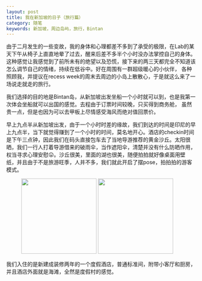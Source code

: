 ```yaml
---
layout: post
title: 我在新加坡的日子（旅行篇）
category: 随笔
keywords: 新加坡，周边岛屿，旅行，Bintan
---
```


由于二月发生的一些变故，我的身体和心理都差不多到了承受的极限，在Lab的某天下午从椅子上直直地晕了过去，醒来后差不多半个小时没办法掌控自己的身体。
这种感觉让我感觉到了前所未有的绝望以及恐慌，接下来的两三天都完全不知道该怎么调节自己的情绪，持续在低谷中。好在周围有一群超级暖心的小伙伴，
各种照顾我，并提议在recess week的周末去周边的小岛上散散心，于是就这么来了一场说走就走的旅行。

我们选择的目的地是Bintan岛，从新加坡出发坐船一个小时就可以到，也是我第一次体会坐船就可以出国的感觉。去程由于订票时间较晚，只买得到商务舱，
虽然贵一点，但是也因为可以去甲板上尽情感受海风而绝对值回票价。

早上九点半从新加坡出发，由于一个小时时差的缘故，我们到达的时间是印尼的早上九点半，当下就觉得赚到了一个小时的时间，莫名地开心。酒店的checkin时间
是下午三点钟，因此我们在码头直接包车去了当地导游推荐的黄金沙丘。太阳很晒，我们一行人打着导游借来的破雨伞，当作遮阳伞，清楚并没有什么防晒作用，
权当寻求心理安慰😛。沙丘很美，里面的湖也很美，随便拍拍就好像桌面用壁纸，并且由于不是旅游旺季，人并不多，我们就此开启了摆pose，拍拍拍的游客模式。

<figure class="half">
    <img src="https://github.com/Zoeyxiao/Zoeyxiao.github.io/raw/master/image/DSC01357-02.jpeg" width="200"/>
    <img src="https://github.com/Zoeyxiao/Zoeyxiao.github.io/raw/master/image/IMG_20190223_110701.jpg" width="200"/>  
</figure>

我们入住的是新建成装修两年的一个度假酒店，普通标准间，附带小客厅和厨房，并且酒店外面就是海滩，全然是度假村的感觉。



